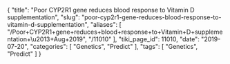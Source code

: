 {
    "title": "Poor CYP2R1 gene reduces blood response to Vitamin D supplementation",
    "slug": "poor-cyp2r1-gene-reduces-blood-response-to-vitamin-d-supplementation",
    "aliases": [
        "/Poor+CYP2R1+gene+reduces+blood+response+to+Vitamin+D+supplementation+\u2013+Aug+2019",
        "/11010"
    ],
    "tiki_page_id": 11010,
    "date": "2019-07-20",
    "categories": [
        "Genetics",
        "Predict"
    ],
    "tags": [
        "Genetics",
        "Predict"
    ]
}